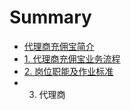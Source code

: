 # Summary

* [代理商充佣宝简介](README.md)
* [1. 代理商充佣宝业务流程](chong-yong-bao-ping-tai-ye-wu-liu-cheng.md)
* [2. 岗位职能及作业标准](chapter1.md)
* 3. 代理商

